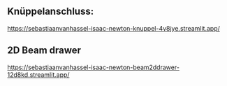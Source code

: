 ## Knüppelanschluss:

https://sebastiaanvanhassel-isaac-newton-knuppel-4v8jye.streamlit.app/


## 2D Beam drawer

https://sebastiaanvanhassel-isaac-newton-beam2ddrawer-12d8kd.streamlit.app/
